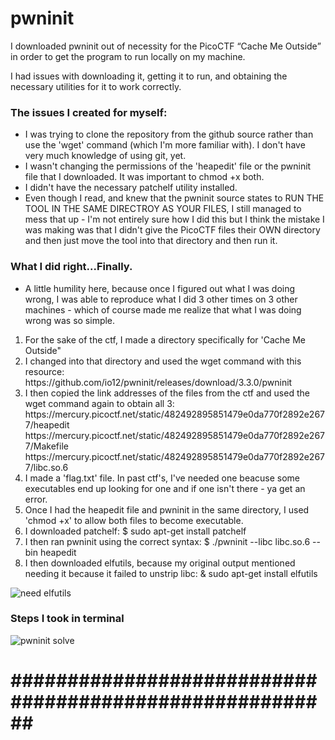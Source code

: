 <h1>pwninit</h1>
<p>I downloaded pwninit out of necessity for the PicoCTF <q>Cache Me Outside</q> in order to get the program to run locally on my machine.</p>
<p>I had issues with downloading it, getting it to run, and obtaining the necessary utilities for it to work correctly.</p>
<h3>The issues I created for myself:</h3>
<ul>
  <li>I was trying to clone the repository from the github source rather than use the 'wget' command (which I'm more familiar with). I don't have very much knowledge of using git, yet.</li>
  <li>I wasn't changing the permissions of the 'heapedit' file or the pwninit file that I downloaded. It was important to chmod +x both.</li>
  <li>I didn't have the necessary patchelf utility installed.</li>
  <li>Even though I read, and knew that the pwninit source states to RUN THE TOOL IN THE SAME DIRECTROY AS YOUR FILES, I still managed to mess that up - I'm not entirely sure how I did this but I think the mistake I was making was that I didn't give the PicoCTF files their OWN directory and then just move the tool into that directory and then run it.</li>
</ul>
<h3>What I did right...Finally.</h3>
<ul>
  <li>A little humility here, because once I figured out what I was doing wrong, I was able to reproduce what I did 3 other times on 3 other machines - which of course made me realize that what I was doing wrong was so simple.
</ul>
<ol>
  <li>For the sake of the ctf, I made a directory specifically for 'Cache Me Outside"</li>
  <li>I changed into that directory and used the wget command with this resource: https://github.com/io12/pwninit/releases/download/3.3.0/pwninit</li>
  <li>
	  I then copied the link addresses of the files from the ctf and used the wget command again to obtain all 3: https://mercury.picoctf.net/static/482492895851479e0da770f2892e2677/heapedit
https://mercury.picoctf.net/static/482492895851479e0da770f2892e2677/Makefile
https://mercury.picoctf.net/static/482492895851479e0da770f2892e2677/libc.so.6
  </li>
  <li>I made a 'flag.txt' file. In past ctf's, I've needed one beacuse some executables end up looking for one and if one isn't there - ya get an error.</li>
  <li>Once I had the heapedit file and pwninit in the same directory, I used 'chmod +x' to allow both files to become executable.</li>
  <li>I downloaded patchelf: $ sudo apt-get install patchelf</li>
  <li>I then ran pwninit using the correct syntax: $ ./pwninit --libc libc.so.6 --bin heapedit</li>
  <li>I then downloaded elfutils, because my original output mentioned needing it because it failed to unstrip libc: & sudo apt-get install elfutils </li>
</ol>	

![need elfutils](https://user-images.githubusercontent.com/116903454/209568394-8c0fd5e7-01c4-441f-bc24-956cf57a5359.png)


<h3>Steps I took in terminal</h3>






![pwninit solve](https://user-images.githubusercontent.com/116903454/209568645-61d9a1e7-afbb-4ef1-971d-7d2812e87bef.png)


<h1>########################################################</h1>
